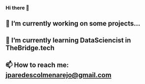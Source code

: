 ### Hi there 👋
## 🔭 I’m currently working on some projects...
## 🌱 I’m currently learning DataSciencist in TheBridge.tech
## 📫 How to reach me: jparedescolmenarejo@gmail.com

<!--
**chitoparedes/chitoparedes** is a ✨ _special_ ✨ repository because its `README.md` (this file) appears on your GitHub profile.

Here are some ideas to get you started:

- 🔭 I’m currently working on ...
- 🌱 I’m currently learning DataSciencist
- 👯 I’m looking to collaborate on ...
- 🤔 I’m looking for help with ...
- 💬 Ask me about ...
- 📫 How to reach me: ...
- 😄 Pronouns: ...
- ⚡ Fun fact: ...
-->
